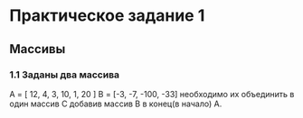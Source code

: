 Практическое задание 1
=====================
Массивы
-----------------------------------
### 1.1 Заданы два массива
A = [ 12, 4, 3, 10, 1, 20 ]
B = [-3, -7, -100, -33]
необходимо их объединить в один массив C добавив массив B в конец(в начало) A. 
